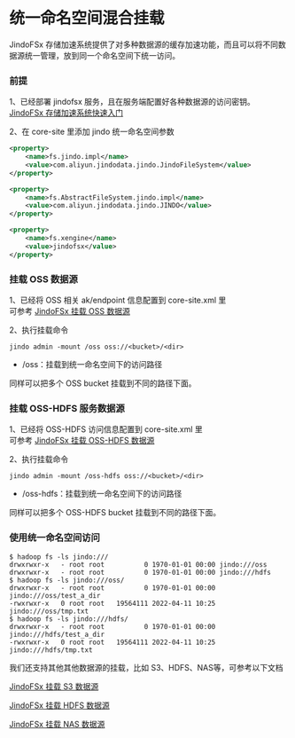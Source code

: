 # 统一命名空间混合挂载
JindoFSx 存储加速系统提供了对多种数据源的缓存加速功能，而且可以将不同数据源统一管理，放到同一个命名空间下统一访问。

### 前提
1、已经部署 jindofsx 服务，且在服务端配置好各种数据源的访问密钥。<br/>
[JindoFSx 存储加速系统快速入门](/docs/user/4.x/4.6.x/4.6.7/jindofsx/jindofsx_quickstart.md)

2、在 core-site 里添加 jindo 统一命名空间参数
```xml
<property>
    <name>fs.jindo.impl</name>
    <value>com.aliyun.jindodata.jindo.JindoFileSystem</value>
</property>

<property>
    <name>fs.AbstractFileSystem.jindo.impl</name>
    <value>com.aliyun.jindodata.jindo.JINDO</value>
</property>

<property>
    <name>fs.xengine</name>
    <value>jindofsx</value>
</property>
```

### 挂载 OSS 数据源
1、已经将 OSS 相关 ak/endpoint 信息配置到 core-site.xml 里<br/>
可参考 [JindoFSx 挂载 OSS 数据源](/docs/user/4.x/4.6.x/4.6.7/jindofsx/oss/jindofsx_on_oss_jindo.md)

2、执行挂载命令

```shell
jindo admin -mount /oss oss://<bucket>/<dir>
```
* /oss：挂载到统一命名空间下的访问路径

同样可以把多个 OSS bucket 挂载到不同的路径下面。

### 挂载 OSS-HDFS 服务数据源
1、已经将 OSS-HDFS 访问信息配置到 core-site.xml 里<br/>
可参考 [JindoFSx 挂载 OSS-HDFS 数据源](/docs/user/4.x/4.6.x/4.6.7/jindofsx/jindofs/jindofsx_on_jindofs_jindo.md)

2、执行挂载命令

```shell
jindo admin -mount /oss-hdfs oss://<bucket>/<dir>
```

* /oss-hdfs：挂载到统一命名空间下的访问路径

同样可以把多个 OSS-HDFS bucket 挂载到不同的路径下面。

### 使用统一命名空间访问
```shell
$ hadoop fs -ls jindo:///
drwxrwxr-x   - root root          0 1970-01-01 00:00 jindo:///oss
drwxrwxr-x   - root root          0 1970-01-01 00:00 jindo:///hdfs
$ hadoop fs -ls jindo:///oss/
drwxrwxr-x   - root root          0 1970-01-01 00:00 jindo:///oss/test_a_dir
-rwxrwxr-x   0 root root   19564111 2022-04-11 10:25 jindo:///oss/tmp.txt
$ hadoop fs -ls jindo:///hdfs/
drwxrwxr-x   - root root          0 1970-01-01 00:00 jindo:///hdfs/test_a_dir
-rwxrwxr-x   0 root root   19564111 2022-04-11 10:25 jindo:///hdfs/tmp.txt
```


我们还支持其他其他数据源的挂载，比如 S3、HDFS、NAS等，可参考以下文档

[JindoFSx 挂载 S3 数据源](/docs/user/4.x/4.6.x/4.6.7/jindofsx/multi-cloud/jindofsx_on_multi_cloud.md)

[JindoFSx 挂载 HDFS 数据源](/docs/user/4.x/4.6.x/4.6.7/jindofsx/hdfs/jindofsx_on_hdfs_jindo.md)

[JindoFSx 挂载 NAS 数据源](/docs/user/4.x/4.6.x/4.6.7/jindofsx/nas/jindofsx_on_nas_jindo.md)

